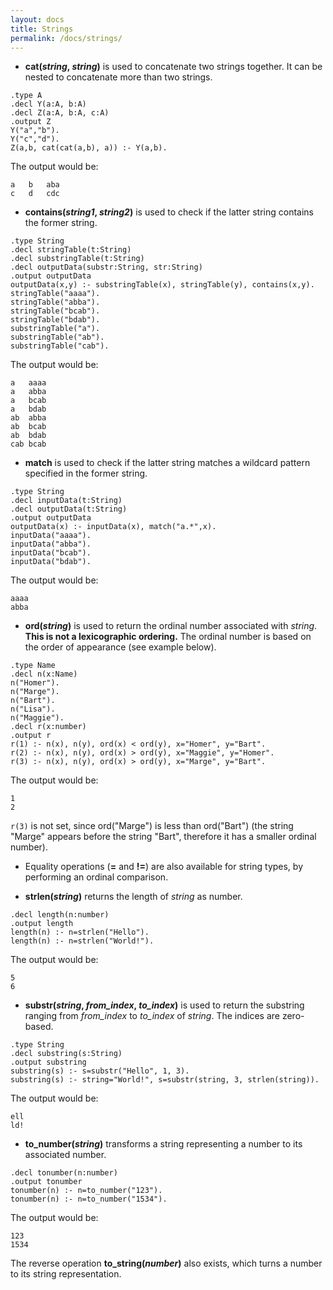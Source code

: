 ```yaml
---
layout: docs
title: Strings
permalink: /docs/strings/
---
```


* **cat(*string*, *string*)** is used to concatenate two strings together. It can be nested to concatenate more than two strings.
```
.type A
.decl Y(a:A, b:A) 
.decl Z(a:A, b:A, c:A)
.output Z
Y("a","b"). 
Y("c","d"). 
Z(a,b, cat(cat(a,b), a)) :- Y(a,b). 
```
The output would be:
```
a	b	aba
c	d	cdc
```

* **contains(*string1*, *string2*)** is used to check if the latter string contains the former string.
```
.type String
.decl stringTable(t:String) 
.decl substringTable(t:String) 
.decl outputData(substr:String, str:String)
.output outputData
outputData(x,y) :- substringTable(x), stringTable(y), contains(x,y). 
stringTable("aaaa").
stringTable("abba").
stringTable("bcab").
stringTable("bdab").
substringTable("a").
substringTable("ab").
substringTable("cab").
```
The output would be:
```
a	aaaa
a	abba
a	bcab
a	bdab
ab	abba
ab	bcab
ab	bdab
cab	bcab
```

* **match** is used to check if the latter string matches a wildcard pattern specified in the former string.
```
.type String
.decl inputData(t:String) 
.decl outputData(t:String)
.output outputData
outputData(x) :- inputData(x), match("a.*",x). 
inputData("aaaa").
inputData("abba").
inputData("bcab").
inputData("bdab").
```
The output would be:
```
aaaa
abba
```

* **ord(*string*)** is used to return the ordinal number associated with *string*. **This is not a lexicographic ordering.** The ordinal number is based on the order of appearance (see example below).
```
.type Name
.decl n(x:Name)
n("Homer").
n("Marge").
n("Bart").
n("Lisa").
n("Maggie").
.decl r(x:number)
.output r
r(1) :- n(x), n(y), ord(x) < ord(y), x="Homer", y="Bart".
r(2) :- n(x), n(y), ord(x) > ord(y), x="Maggie", y="Homer".
r(3) :- n(x), n(y), ord(x) > ord(y), x="Marge", y="Bart".
```
The output would be:
```
1
2
```
`r(3)` is not set, since ord("Marge") is less than ord("Bart") (the string "Marge" appears before the string "Bart", therefore it has a smaller ordinal number).

* Equality operations (**=** and **!=**) are also available for string types, by performing an ordinal comparison.

* **strlen(*string*)** returns the length of *string* as number.
```
.decl length(n:number)
.output length
length(n) :- n=strlen("Hello").
length(n) :- n=strlen("World!").
```
The output would be:
```
5
6
```

* **substr(*string*, *from_index*, *to_index*)** is used to return the substring ranging from *from_index* to *to_index* of *string*. The indices are zero-based.
```
.type String
.decl substring(s:String)
.output substring
substring(s) :- s=substr("Hello", 1, 3).
substring(s) :- string="World!", s=substr(string, 3, strlen(string)).
```
The output would be:
```
ell
ld!
```

* **to_number(*string*)** transforms a string representing a number to its associated number.
```
.decl tonumber(n:number)
.output tonumber
tonumber(n) :- n=to_number("123").
tonumber(n) :- n=to_number("1534").
```
The output would be:
```
123
1534
```
The reverse operation **to_string(*number*)** also exists, which turns a number to its string representation.
